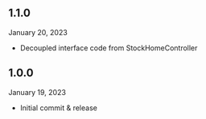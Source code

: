 ## 1.1.0
January 20, 2023
- Decoupled interface code from StockHomeController

## 1.0.0
January 19, 2023
- Initial commit & release